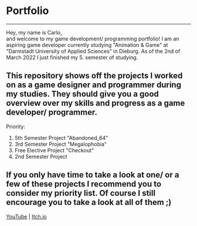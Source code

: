 # Portfolio
----------
Hey, my name is Carlo,  
and welcome to my game development/ programming portfolio!
I am an aspiring game developer currently studying "Animation & Game" at "Darmstadt University of Applied Sciences" in Dieburg.
As of the 2nd of March 2022 I just finished my 5. semester of studying.  
  
This repository shows off the projects I worked on as a game designer and programmer during my studies. They should give you a good overview over my skills and progress as a game developer/ programmer.
----------
Priority:  
1. 5th Semester Project "Abandoned_64"  
2. 3rd Semester Project "Megalophobia"  
3. Free Elective Project "Checkout"  
4. 2nd Semester Project  

If you only have time to take a look at one/ or a few of these projects I recommend you to consider my priority list. Of course I still encourage you to take a look at all of them ;)
----------
<a href="https://www.youtube.com/channel/UCJKa8idl7TpF9RqIwFwmBOQ">YouTube</a> | <a href="https://apandev.itch.io/">Itch.io</a>
